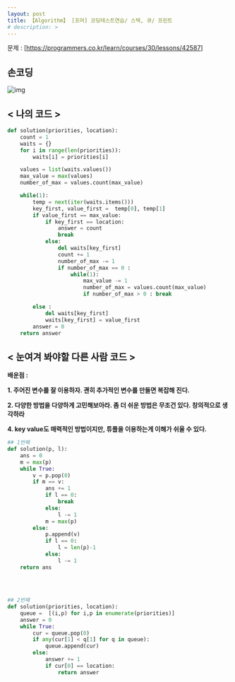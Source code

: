 ```yaml
---
layout: post
title: 【Algorithm】 [프머] 코딩테스트연습/ 스택, 큐/ 프린트
# description: > 
---
```

문제 : [https://programmers.co.kr/learn/courses/30/lessons/42587]

 

## 손코딩

![img](https://k.kakaocdn.net/dn/Np8r1/btqCM9thXl9/iUrV4GiPxGiP0kKeWe0izk/img.png)



## < 나의 코드 >

```python
def solution(priorities, location):
    count = 1
    waits = {}
    for i in range(len(priorities)):
        waits[i] = priorities[i]

    values = list(waits.values())
    max_value = max(values)
    number_of_max = values.count(max_value)

    while(1):
        temp = next(iter(waits.items()))
        key_first, value_first =  temp[0], temp[1]
        if value_first == max_value:
            if key_first == location:
                answer = count
                break
            else:
                del waits[key_first]
                count += 1
                number_of_max -= 1
                if number_of_max == 0 :
                    while(1):
                        max_value -= 1
                        number_of_max = values.count(max_value)
                        if number_of_max > 0 : break

        else : 
            del waits[key_first]
            waits[key_first] = value_first
        answer = 0
    return answer
```

 

## < 눈여겨 봐야할 다른 사람 코드 >

**배운점 :**

**1. 주어진 변수를 잘 이용하자. 괜히 추가적인 변수를 만들면 복잡해 진다.**

**2. 다양한 방법을 다양하게 고민해보아라. 좀 더 쉬운 방법은 무조건 있다. 창의적으로 생각하라**

**4. key value도 매력적인 방법이지만, 튜플을 이용하는게 이해가 쉬울 수 있다.** 

 

```python
## 1번째
def solution(p, l):
    ans = 0
    m = max(p)
    while True:
        v = p.pop(0)
        if m == v:
            ans += 1
            if l == 0:
                break
            else:
                l -= 1
            m = max(p)
        else:
            p.append(v)
            if l == 0:
                l = len(p)-1
            else:
                l -= 1
    return ans
    
    
    
    
## 2번째
def solution(priorities, location):
    queue =  [(i,p) for i,p in enumerate(priorities)]
    answer = 0
    while True:
        cur = queue.pop(0)
        if any(cur[1] < q[1] for q in queue):
            queue.append(cur)
        else:
            answer += 1
            if cur[0] == location:
                return answer
```